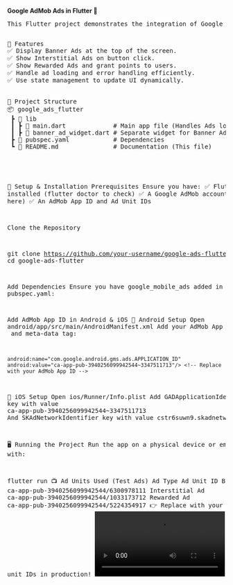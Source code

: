 **Google AdMob Ads in Flutter 🚀**

<pre>This Flutter project demonstrates the integration of Google AdMob ads, including Banner Ads, Interstitial Ads, and Rewarded Ads.

<pre>📌 Features
✅ Display Banner Ads at the top of the screen.
✅ Show Interstitial Ads on button click.
✅ Show Rewarded Ads and grant points to users.
✅ Handle ad loading and error handling efficiently.
✅ Use state management to update UI dynamically.


📂 Project Structure
📦 google_ads_flutter
 ┣ 📂 lib
 ┃ ┣ 📜 main.dart             # Main app file (Handles Ads logic)
 ┃ ┣ 📜 banner_ad_widget.dart # Separate widget for Banner Ads
 ┣ 📜 pubspec.yaml            # Dependencies
 ┗ 📜 README.md               # Documentation (This file)
 
</pre>
📲 Setup & Installation
Prerequisites
Ensure you have:
✅ Flutter installed (flutter doctor to check)
✅ A Google AdMob account (Sign up here)
✅ An AdMob App ID and Ad Unit IDs

Clone the Repository

git clone https://github.com/your-username/google-ads-flutter.git
cd google-ads-flutter


Add Dependencies
Ensure you have google_mobile_ads added in pubspec.yaml:

Add AdMob App ID in Android & iOS
🔹 Android Setup
Open android/app/src/main/AndroidManifest.xml
Add your AdMob App ID inside <application> and meta-data tag:

    android:name="com.google.android.gms.ads.APPLICATION_ID"
    android:value="ca-app-pub-3940256099942544~3347511713"/> <!-- Replace with your AdMob App ID -->

🔹 iOS Setup
Open ios/Runner/Info.plist
Add GADApplicationIdentifier key with value 
ca-app-pub-3940256099942544~3347511713<!-- Replace with your AdMob App ID -->
And
SKAdNetworkIdentifier key with value cstr6suwn9.skadnetwork


🖥️ Running the Project
Run the app on a physical device or emulator with:

flutter run
📺 Ad Units Used (Test Ads)
Ad Type    Ad Unit ID
Banner Ad    ca-app-pub-3940256099942544/6300978111
Interstitial Ad    ca-app-pub-3940256099942544/1033173712
Rewarded Ad    ca-app-pub-3940256099942544/5224354917
👉 Replace with your own AdMob ad unit IDs in production!
![Alt text](Assessts/video.mp4)

